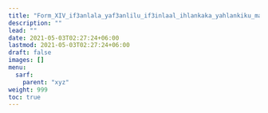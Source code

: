 ```yaml
---
title: "Form_XIV_if3anlala_yaf3anlilu_if3inlaal_ihlankaka_yahlankiku_mahmuz_lam"
description: ""
lead: ""
date: 2021-05-03T02:27:24+06:00
lastmod: 2021-05-03T02:27:24+06:00
draft: false
images: []
menu: 
  sarf:
    parent: "xyz"
weight: 999
toc: true
---
```




